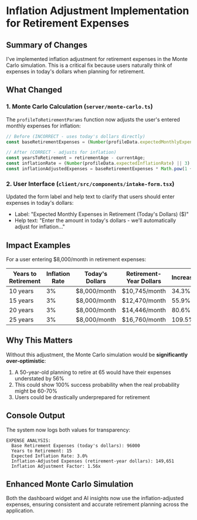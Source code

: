 # Inflation Adjustment Implementation for Retirement Expenses

## Summary of Changes

I've implemented inflation adjustment for retirement expenses in the Monte Carlo simulation. This is a critical fix because users naturally think of expenses in today's dollars when planning for retirement.

## What Changed

### 1. Monte Carlo Calculation (`server/monte-carlo.ts`)

The `profileToRetirementParams` function now adjusts the user's entered monthly expenses for inflation:

```typescript
// Before (INCORRECT - uses today's dollars directly)
const baseRetirementExpenses = (Number(profileData.expectedMonthlyExpensesRetirement) || 0) * 12;

// After (CORRECT - adjusts for inflation)
const yearsToRetirement = retirementAge - currentAge;
const inflationRate = (Number(profileData.expectedInflationRate) || 3) / 100;
const inflationAdjustedExpenses = baseRetirementExpenses * Math.pow(1 + inflationRate, yearsToRetirement);
```

### 2. User Interface (`client/src/components/intake-form.tsx`)

Updated the form label and help text to clarify that users should enter expenses in today's dollars:

- Label: "Expected Monthly Expenses in Retirement (Today's Dollars) ($)"
- Help text: "Enter the amount in today's dollars - we'll automatically adjust for inflation..."

## Impact Examples

For a user entering $8,000/month in retirement expenses:

| Years to Retirement | Inflation Rate | Today's Dollars | Retirement-Year Dollars | Increase |
|-------------------|----------------|-----------------|------------------------|----------|
| 10 years | 3% | $8,000/month | $10,745/month | 34.3% |
| 15 years | 3% | $8,000/month | $12,470/month | 55.9% |
| 20 years | 3% | $8,000/month | $14,446/month | 80.6% |
| 25 years | 3% | $8,000/month | $16,760/month | 109.5% |

## Why This Matters

Without this adjustment, the Monte Carlo simulation would be **significantly over-optimistic**:

1. A 50-year-old planning to retire at 65 would have their expenses understated by 56%
2. This could show 100% success probability when the real probability might be 60-70%
3. Users could be drastically underprepared for retirement

## Console Output

The system now logs both values for transparency:

```
EXPENSE ANALYSIS:
  Base Retirement Expenses (today's dollars): 96000
  Years to Retirement: 15
  Expected Inflation Rate: 3.0%
  Inflation-Adjusted Expenses (retirement-year dollars): 149,651
  Inflation Adjustment Factor: 1.56x
```

## Enhanced Monte Carlo Simulation

Both the dashboard widget and AI insights now use the inflation-adjusted expenses, ensuring consistent and accurate retirement planning across the application.